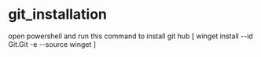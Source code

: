 # git_installation
open powershell and run this command to install git hub
[ winget install --id Git.Git -e --source winget ]
